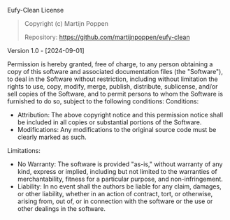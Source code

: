 Eufy-Clean License

> Copyright (c) Martijn Poppen
>
> Repository: https://github.com/martijnpoppen/eufy-clean

Version 1.0 - [2024-09-01]

Permission is hereby granted, free of charge, to any person obtaining a copy of this software and associated documentation files (the "Software"), to deal in the Software without restriction, including without limitation the rights to use, copy, modify, merge, publish, distribute, sublicense, and/or sell copies of the Software, and to permit persons to whom the Software is furnished to do so, subject to the following conditions:
Conditions:

- Attribution: The above copyright notice and this permission notice shall be included in all copies or substantial portions of the Software.
- Modifications: Any modifications to the original source code must be clearly marked as such.

Limitations:

- No Warranty: The software is provided "as-is," without warranty of any kind, express or implied, including but not limited to the warranties of merchantability, fitness for a particular purpose, and non-infringement.
- Liability: In no event shall the authors be liable for any claim, damages, or other liability, whether in an action of contract, tort, or otherwise, arising from, out of, or in connection with the software or the use or other dealings in the software.
